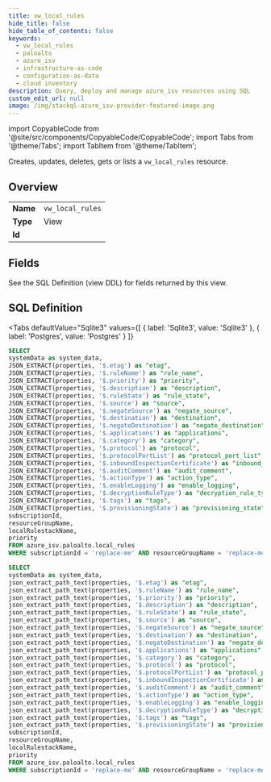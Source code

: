 ```yaml
--- 
title: vw_local_rules
hide_title: false
hide_table_of_contents: false
keywords:
  - vw_local_rules
  - paloalto
  - azure_isv
  - infrastructure-as-code
  - configuration-as-data
  - cloud inventory
description: Query, deploy and manage azure_isv resources using SQL
custom_edit_url: null
image: /img/stackql-azure_isv-provider-featured-image.png
---
```


import CopyableCode from '@site/src/components/CopyableCode/CopyableCode';
import Tabs from '@theme/Tabs';
import TabItem from '@theme/TabItem';

Creates, updates, deletes, gets or lists a <code>vw_local_rules</code> resource.

## Overview
<table><tbody>
<tr><td><b>Name</b></td><td><code>vw_local_rules</code></td></tr>
<tr><td><b>Type</b></td><td>View</td></tr>
<tr><td><b>Id</b></td><td><CopyableCode code="azure_isv.paloalto.vw_local_rules" /></td></tr>
</tbody></table>

## Fields

See the SQL Definition (view DDL) for fields returned by this view.

## SQL Definition

<Tabs
defaultValue="Sqlite3"
values={[
{ label: 'Sqlite3', value: 'Sqlite3' },
{ label: 'Postgres', value: 'Postgres' }
]}
>
<TabItem value="Sqlite3">

```sql
SELECT
systemData as system_data,
JSON_EXTRACT(properties, '$.etag') as "etag",
JSON_EXTRACT(properties, '$.ruleName') as "rule_name",
JSON_EXTRACT(properties, '$.priority') as "priority",
JSON_EXTRACT(properties, '$.description') as "description",
JSON_EXTRACT(properties, '$.ruleState') as "rule_state",
JSON_EXTRACT(properties, '$.source') as "source",
JSON_EXTRACT(properties, '$.negateSource') as "negate_source",
JSON_EXTRACT(properties, '$.destination') as "destination",
JSON_EXTRACT(properties, '$.negateDestination') as "negate_destination",
JSON_EXTRACT(properties, '$.applications') as "applications",
JSON_EXTRACT(properties, '$.category') as "category",
JSON_EXTRACT(properties, '$.protocol') as "protocol",
JSON_EXTRACT(properties, '$.protocolPortList') as "protocol_port_list",
JSON_EXTRACT(properties, '$.inboundInspectionCertificate') as "inbound_inspection_certificate",
JSON_EXTRACT(properties, '$.auditComment') as "audit_comment",
JSON_EXTRACT(properties, '$.actionType') as "action_type",
JSON_EXTRACT(properties, '$.enableLogging') as "enable_logging",
JSON_EXTRACT(properties, '$.decryptionRuleType') as "decryption_rule_type",
JSON_EXTRACT(properties, '$.tags') as "tags",
JSON_EXTRACT(properties, '$.provisioningState') as "provisioning_state",
subscriptionId,
resourceGroupName,
localRulestackName,
priority
FROM azure_isv.paloalto.local_rules
WHERE subscriptionId = 'replace-me' AND resourceGroupName = 'replace-me' AND localRulestackName = 'replace-me';
```

</TabItem>
<TabItem value="Postgres">

```sql
SELECT
systemData as system_data,
json_extract_path_text(properties, '$.etag') as "etag",
json_extract_path_text(properties, '$.ruleName') as "rule_name",
json_extract_path_text(properties, '$.priority') as "priority",
json_extract_path_text(properties, '$.description') as "description",
json_extract_path_text(properties, '$.ruleState') as "rule_state",
json_extract_path_text(properties, '$.source') as "source",
json_extract_path_text(properties, '$.negateSource') as "negate_source",
json_extract_path_text(properties, '$.destination') as "destination",
json_extract_path_text(properties, '$.negateDestination') as "negate_destination",
json_extract_path_text(properties, '$.applications') as "applications",
json_extract_path_text(properties, '$.category') as "category",
json_extract_path_text(properties, '$.protocol') as "protocol",
json_extract_path_text(properties, '$.protocolPortList') as "protocol_port_list",
json_extract_path_text(properties, '$.inboundInspectionCertificate') as "inbound_inspection_certificate",
json_extract_path_text(properties, '$.auditComment') as "audit_comment",
json_extract_path_text(properties, '$.actionType') as "action_type",
json_extract_path_text(properties, '$.enableLogging') as "enable_logging",
json_extract_path_text(properties, '$.decryptionRuleType') as "decryption_rule_type",
json_extract_path_text(properties, '$.tags') as "tags",
json_extract_path_text(properties, '$.provisioningState') as "provisioning_state",
subscriptionId,
resourceGroupName,
localRulestackName,
priority
FROM azure_isv.paloalto.local_rules
WHERE subscriptionId = 'replace-me' AND resourceGroupName = 'replace-me' AND localRulestackName = 'replace-me';
```

</TabItem>
</Tabs>
